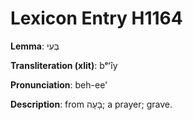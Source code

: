 # Lexicon Entry H1164

**Lemma**: בְּעִי

**Transliteration (xlit)**: bᵉʻîy

**Pronunciation**: beh-ee'

**Description**:
from בָּעָה; a prayer; grave.
